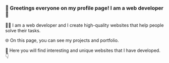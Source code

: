 ### 👋 Greetings everyone on my profile page! I am a web developer 🐯

👨‍💻 I am a web developer and I create high-quality websites that help people solve their tasks. 

🌐 On this page, you can see my projects and portfolio.

👀 Here you will find interesting and unique websites that I have developed. 👇


<!--
**Kampel2012/Kampel2012** is a ✨ _special_ ✨ repository because its `README.md` (this file) appears on your GitHub profile.

Here are some ideas to get you started:

- 🔭 I’m currently working on ...
- 🌱 I’m currently learning ...
- 👯 I’m looking to collaborate on ...
- 🤔 I’m looking for help with ...
- 💬 Ask me about ...
- 📫 How to reach me: ...
- 😄 Pronouns: ...
- ⚡ Fun fact: ...
-->
